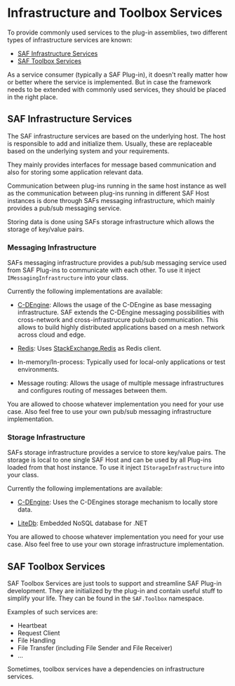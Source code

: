 # Infrastructure and Toolbox Services

To provide commonly used services to the plug-in assemblies, two different types of infrastructure services are known:

- [SAF Infrastructure Services](#saf-infrastructure-services)
- [SAF Toolbox Services](#saf-toolbox-services)

As a service consumer (typically a SAF Plug-in), it doesn't really matter how or better where the service is implemented. But in case the framework needs to be extended with commonly used services, they should be placed in the right place.

## SAF Infrastructure Services

The SAF infrastructure services are based on the underlying host. The host is responsible to add and initialize them. Usually, these are replaceable based on the underlying system and your requirements.

They mainly provides interfaces for message based communication and also for storing some application relevant data.

Communication between plug-ins running in the same host instance as well as the communication between plug-ins running in different SAF Host instances is done through SAFs messaging infrastructure, which mainly provides a pub/sub messaging service.

Storing data is done using SAFs storage infrastructure which allows the storage of key/value pairs.

### Messaging Infrastructure

SAFs messaging infrastructure provides a pub/sub messaging service used from SAF Plug-ins to communicate with each other. To use it inject `IMessagingInfrastructure` into your class.

Currently the following implementations are available:

* [C-DEngine](https://github.com/TRUMPF-IoT/C-DEngine): Allows the usage of the C-DEngine as base messaging infrastructure. SAF extends the C-DEngine messaging possibilities with cross-network and cross-infrastrucure pub/sub communication. This allows to build highly distributed applications based on a mesh network across cloud and edge.

* [Redis](https://redis.io): Uses [StackExchange.Redis](https://github.com/StackExchange/StackExchange.Redis) as Redis client.

* In-memory/In-process: Typically used for local-only applications or test environments.

* Message routing: Allows the usage of multiple message infrastructures and configures routing of messages between them.

You are allowed to choose whatever implementation you need for your use case. Also feel free to use your own pub/sub messaging infrastructure implementation.

### Storage Infrastructure

SAFs storage infrastructure provides a service to store key/value pairs. The storage is local to one single SAF Host and can be used by all Plug-ins loaded from that host instance. To use it inject `IStorageInfrastructure` into your class.

Currently the following implementations are available:

* [C-DEngine](https://github.com/TRUMPF-IoT/C-DEngine): Uses the C-DEngines storage mechanism to locally store data.

* [LiteDb](https://www.litedb.org): Embedded NoSQL database for .NET

You are allowed to choose whatever implementation you need for your use case. Also feel free to use your own storage infrastructure implementation.

## SAF Toolbox Services

SAF Toolbox Services are just tools to support and streamline SAF Plug-in development. They are initialized by the plug-in and contain useful stuff to simplify your life. They can be found in the `SAF.Toolbox` namespace.

Examples of such services are:

- Heartbeat
- Request Client
- File Handling
- File Transfer (including File Sender and File Receiver)
- ...

Sometimes, toolbox services have a dependencies on infrastructure services.